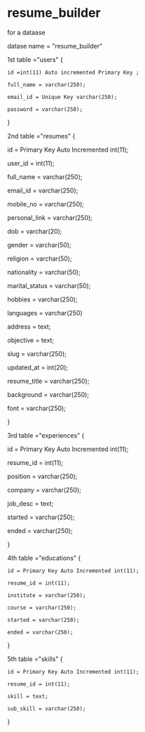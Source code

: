﻿# resume_builder


for a dataase 

datase name  = "resume_builder"

1st table ="users"
{

    id =int(11) Auto incremented Primary Key ;

    full_name = varchar(250);

    email_id = Unique Key varchar(250);

    password = varchar(250);

}

2nd table ="resumes"
{

   id = Primary Key Auto Incremented int(11);

   user_id = int(11);

   full_name = varchar(250);

   email_id = varchar(250);

   mobile_no = varchar(250);

   personal_link = varchar(250);

   dob = varchar(20);

   gender = varchar(50);

   religion = varchar(50);

   nationality = varchar(50);

   marital_status = varchar(50);

   hobbies = varchar(250);

   languages = varchar(250)

   address = text;

   objective = text;

   slug = varchar(250);

   updated_at = int(20);

   resume_title = varchar(250);

   background = varchar(250);

   font = varchar(250);

}

3rd table ="experiences"
{
    
id = Primary Key Auto Incremented int(11);

resume_id = int(11);

position = varchar(250);

company = varchar(250);

job_desc = text;	

started = varchar(250);	

ended = varchar(250);

}

4th table ="educations"
{

    id = Primary Key Auto Incremented int(11);

    resume_id = int(11);	

    institute = varchar(250);	

    course = varchar(250);

    started = varchar(250);

    ended = varchar(250);

}

5th table ="skills"
{

    id = Primary Key Auto Incremented int(11);	

    resume_id = int(11);

    skill = text;	

    sub_skill = varchar(250);

}
      